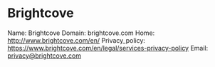 
# Brightcove

Name: Brightcove
Domain: brightcove.com
Home: http://www.brightcove.com/en/
Privacy_policy: https://www.brightcove.com/en/legal/services-privacy-policy
Email: privacy@brightcove.com
